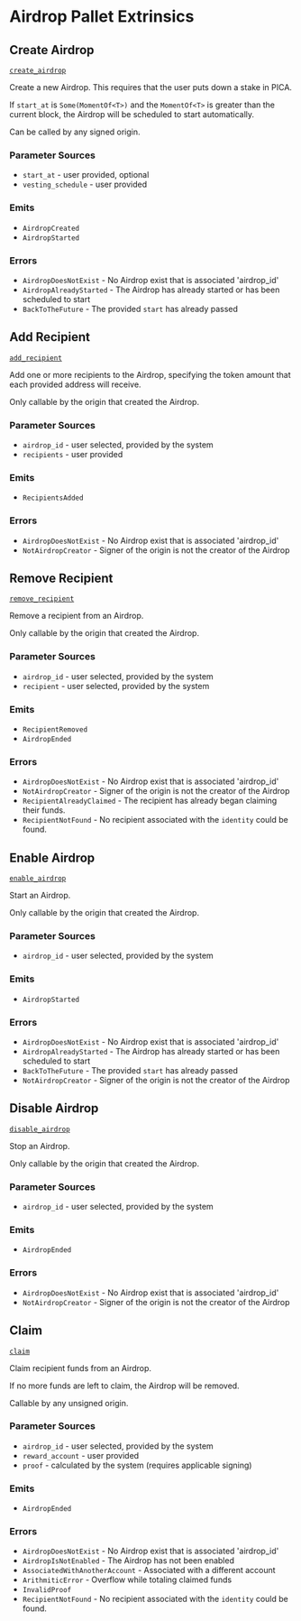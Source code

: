 <!-- AUTOMATICALLY GENERATED -->
<!-- Generated at 2022-08-15T14:18:26.444116Z -->

# Airdrop Pallet Extrinsics

## Create Airdrop

[`create_airdrop`](https://dali.devnets.composablefinance.ninja/doc/pallet_airdrop/pallet/enum.Call.html#variant.create_airdrop)

Create a new Airdrop. This requires that the user puts down a stake in PICA.

If `start_at` is `Some(MomentOf<T>)` and the `MomentOf<T>` is greater than the current
block, the Airdrop will be scheduled to start automatically.

Can be called by any signed origin.

### Parameter Sources

* `start_at` - user provided, optional
* `vesting_schedule` - user provided

### Emits

* `AirdropCreated`
* `AirdropStarted`

### Errors

* `AirdropDoesNotExist` - No Airdrop exist that is associated 'airdrop_id'
* `AirdropAlreadyStarted` - The Airdrop has already started or has been scheduled to
  start
* `BackToTheFuture` - The provided `start` has already passed

## Add Recipient

[`add_recipient`](https://dali.devnets.composablefinance.ninja/doc/pallet_airdrop/pallet/enum.Call.html#variant.add_recipient)

Add one or more recipients to the Airdrop, specifying the token amount that each
provided address will receive.

Only callable by the origin that created the Airdrop.

### Parameter Sources

* `airdrop_id` - user selected, provided by the system
* `recipients` - user provided

### Emits

* `RecipientsAdded`

### Errors

* `AirdropDoesNotExist` - No Airdrop exist that is associated 'airdrop_id'
* `NotAirdropCreator` - Signer of the origin is not the creator of the Airdrop

## Remove Recipient

[`remove_recipient`](https://dali.devnets.composablefinance.ninja/doc/pallet_airdrop/pallet/enum.Call.html#variant.remove_recipient)

Remove a recipient from an Airdrop.

Only callable by the origin that created the Airdrop.

### Parameter Sources

* `airdrop_id` - user selected, provided by the system
* `recipient` - user selected, provided by the system

### Emits

* `RecipientRemoved`
* `AirdropEnded`

### Errors

* `AirdropDoesNotExist` - No Airdrop exist that is associated 'airdrop_id'
* `NotAirdropCreator` - Signer of the origin is not the creator of the Airdrop
* `RecipientAlreadyClaimed` - The recipient has already began claiming their funds.
* `RecipientNotFound` - No recipient associated with the `identity` could be found.

## Enable Airdrop

[`enable_airdrop`](https://dali.devnets.composablefinance.ninja/doc/pallet_airdrop/pallet/enum.Call.html#variant.enable_airdrop)

Start an Airdrop.

Only callable by the origin that created the Airdrop.

### Parameter Sources

* `airdrop_id` - user selected, provided by the system

### Emits

* `AirdropStarted`

### Errors

* `AirdropDoesNotExist` - No Airdrop exist that is associated 'airdrop_id'
* `AirdropAlreadyStarted` - The Airdrop has already started or has been scheduled to
  start
* `BackToTheFuture` - The provided `start` has already passed
* `NotAirdropCreator` - Signer of the origin is not the creator of the Airdrop

## Disable Airdrop

[`disable_airdrop`](https://dali.devnets.composablefinance.ninja/doc/pallet_airdrop/pallet/enum.Call.html#variant.disable_airdrop)

Stop an Airdrop.

Only callable by the origin that created the Airdrop.

### Parameter Sources

* `airdrop_id` - user selected, provided by the system

### Emits

* `AirdropEnded`

### Errors

* `AirdropDoesNotExist` - No Airdrop exist that is associated 'airdrop_id'
* `NotAirdropCreator` - Signer of the origin is not the creator of the Airdrop

## Claim

[`claim`](https://dali.devnets.composablefinance.ninja/doc/pallet_airdrop/pallet/enum.Call.html#variant.claim)

Claim recipient funds from an Airdrop.

If no more funds are left to claim, the Airdrop will be removed.

Callable by any unsigned origin.

### Parameter Sources

* `airdrop_id` - user selected, provided by the system
* `reward_account` - user provided
* `proof` - calculated by the system (requires applicable signing)

### Emits

* `AirdropEnded`

### Errors

* `AirdropDoesNotExist` - No Airdrop exist that is associated 'airdrop_id'
* `AirdropIsNotEnabled` - The Airdrop has not been enabled
* `AssociatedWithAnotherAccount` - Associated with a different account
* `ArithmiticError` - Overflow while totaling claimed funds
* `InvalidProof`
* `RecipientNotFound` - No recipient associated with the `identity` could be found.
